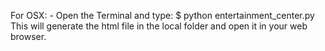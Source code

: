 For OSX:
	- Open the Terminal and type:
		$ python entertainment_center.py
		This will generate the html file in the local folder and open it in your web browser.
